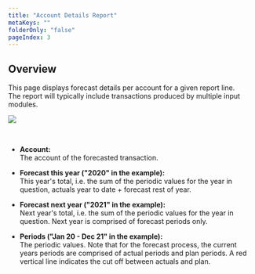 ```yaml
---
title: "Account Details Report"
metaKeys: ""
folderOnly: "false"
pageIndex: 3
---
```


## Overview
This page displays forecast details per account for a given report line.<br/>
The report will typically include transactions produced by multiple input modules.
<br/>

![](https://profitbasedocs.blob.core.windows.net/plannerimages/ForecastAccountReport.JPG)

<br/>

- **Account:**<br/>
The account of the forecasted transaction. 

- **Forecast this year ("2020" in the example):**<br/>
This year's total, i.e. the sum of the periodic values for the year in question, actuals year to date + forecast rest of year.

- **Forecast next year ("2021" in the example):**<br/>
Next year's total, i.e. the sum of the periodic values for the year in question. Next year is comprised of forecast periods only.

- **Periods ("Jan 20 - Dec 21" in the example):**<br/>
The periodic values. Note that for the forecast process, the current years periods are comprised of actual periods and plan periods. A red vertical line indicates the cut off between actuals and plan.


<br/>
